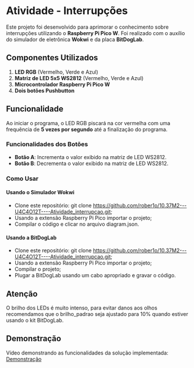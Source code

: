 # Atividade - Interrupções

Este projeto foi desenvolvido para aprimorar o conhecimento sobre interrupções utilizando o **Raspberry Pi Pico W**. Foi realizado com o auxílio do simulador de eletrônica **Wokwi** e da placa **BitDogLab**.

## Componentes Utilizados

1. **LED RGB** (Vermelho, Verde e Azul)
2. **Matriz de LED 5x5 WS2812** (Vermelho, Verde e Azul)
3. **Microcontrolador Raspberry Pi Pico W**
4. **Dois botões Pushbutton**

## Funcionalidade

Ao iniciar o programa, o LED RGB piscará na cor vermelha com uma frequência de **5 vezes por segundo** até a finalização do programa.

### Funcionalidades dos Botões

- **Botão A**: Incrementa o valor exibido na matriz de LED WS2812.
- **Botão B**: Decrementa o valor exibido na matriz de LED WS2812.

### Como Usar

#### Usando o Simulador Wokwi

- Clone este repositório: git clone https://github.com/rober1o/10.37M2---U4C4O12T----Atividade_interrupcao.git;
- Usando a extensão Raspberry Pi Pico importar o projeto;
- Compilar o código e clicar no arquivo diagram.json.

#### Usando a BitDogLab

- Clone este repositório: git clone https://github.com/rober1o/10.37M2---U4C4O12T----Atividade_interrupcao.git;
- Usando a extensão Raspberry Pi Pico importar o projeto;
- Compilar o projeto;
- Plugar a BitDogLab usando um cabo apropriado e gravar o código.

## Atenção

O brilho dos LEDs é muito intenso, para evitar danos aos olhos recomendamos que o brilho_padrao seja ajustado para 10% quando estiver usando o kit BitDogLab.

## Demonstração

<!-- TODO: adicionar link do vídeo -->
Vídeo demonstrando as funcionalidades da solução implementada: [Demonstração](https://youtu.be/pDz5KutL2i4)
